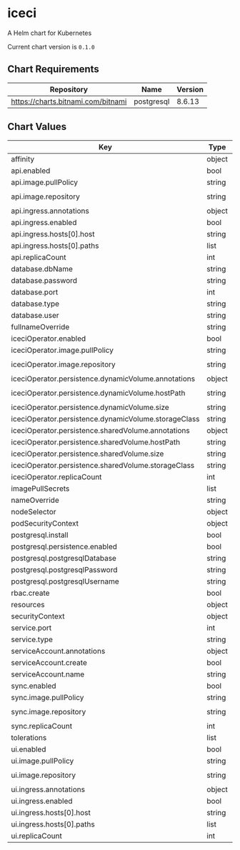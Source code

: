 iceci
=====
A Helm chart for Kubernetes

Current chart version is `0.1.0`



## Chart Requirements

| Repository | Name | Version |
|------------|------|---------|
| https://charts.bitnami.com/bitnami | postgresql | 8.6.13 |

## Chart Values

| Key | Type | Default | Description |
|-----|------|---------|-------------|
| affinity | object | `{}` |  |
| api.enabled | bool | `true` |  |
| api.image.pullPolicy | string | `"IfNotPresent"` |  |
| api.image.repository | string | `"docker.io/iceci/iceci-api"` |  |
| api.ingress.annotations | object | `{}` |  |
| api.ingress.enabled | bool | `false` |  |
| api.ingress.hosts[0].host | string | `"charts.example"` |  |
| api.ingress.hosts[0].paths | list | `[]` |  |
| api.replicaCount | int | `1` |  |
| database.dbName | string | `"iceci"` |  |
| database.password | string | `"pass"` |  |
| database.port | int | `5432` |  |
| database.type | string | `"postgres"` |  |
| database.user | string | `"user"` |  |
| fullnameOverride | string | `""` |  |
| iceciOperator.enabled | bool | `true` |  |
| iceciOperator.image.pullPolicy | string | `"IfNotPresent"` |  |
| iceciOperator.image.repository | string | `"docker.io/iceci/iceci-operator"` |  |
| iceciOperator.persistence.dynamicVolume.annotations | object | `{}` |  |
| iceciOperator.persistence.dynamicVolume.hostPath | string | `"/iceci/dynamic-storage"` |  |
| iceciOperator.persistence.dynamicVolume.size | string | `"1Gi"` |  |
| iceciOperator.persistence.dynamicVolume.storageClass | string | `"-"` |  |
| iceciOperator.persistence.sharedVolume.annotations | object | `{}` |  |
| iceciOperator.persistence.sharedVolume.hostPath | string | `"/iceci/shared-storage"` |  |
| iceciOperator.persistence.sharedVolume.size | string | `"1Gi"` |  |
| iceciOperator.persistence.sharedVolume.storageClass | string | `"-"` |  |
| iceciOperator.replicaCount | int | `1` |  |
| imagePullSecrets | list | `[]` |  |
| nameOverride | string | `""` |  |
| nodeSelector | object | `{}` |  |
| podSecurityContext | object | `{}` |  |
| postgresql.install | bool | `true` |  |
| postgresql.persistence.enabled | bool | `true` |  |
| postgresql.postgresqlDatabase | string | `"iceci"` |  |
| postgresql.postgresqlPassword | string | `"pass"` |  |
| postgresql.postgresqlUsername | string | `"user"` |  |
| rbac.create | bool | `true` |  |
| resources | object | `{}` |  |
| securityContext | object | `{}` |  |
| service.port | int | `80` |  |
| service.type | string | `"ClusterIP"` |  |
| serviceAccount.annotations | object | `{}` |  |
| serviceAccount.create | bool | `true` |  |
| serviceAccount.name | string | `nil` |  |
| sync.enabled | bool | `true` |  |
| sync.image.pullPolicy | string | `"IfNotPresent"` |  |
| sync.image.repository | string | `"docker.io/iceci/iceci-sync"` |  |
| sync.replicaCount | int | `1` |  |
| tolerations | list | `[]` |  |
| ui.enabled | bool | `true` |  |
| ui.image.pullPolicy | string | `"IfNotPresent"` |  |
| ui.image.repository | string | `"docker.io/iceci/iceci-ui"` |  |
| ui.ingress.annotations | object | `{}` |  |
| ui.ingress.enabled | bool | `false` |  |
| ui.ingress.hosts[0].host | string | `"charts.example"` |  |
| ui.ingress.hosts[0].paths | list | `[]` |  |
| ui.replicaCount | int | `1` |  |
